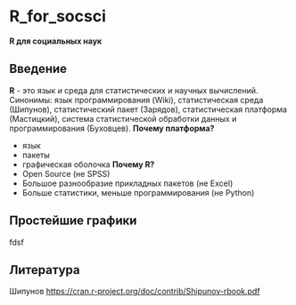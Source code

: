 # R_for_socsci
**R для социальных наук**
## Введение
**R** - это язык и среда для статистических и научных вычислений. Синонимы: язык программирования (Wiki), статистическая среда (Шипунов), статистический пакет (Зарядов), статистическая платформа (Мастицкий), система статистической обработки данных и программирования (Буховцев). 
**Почему платформа?**
- язык
- пакеты
- графическая оболочка 
**Почему R?** 
- Open Source (не SPSS)
- Большое разнообразие прикладных пакетов (не Excel)
- Больше статистики, меньше программирования (не Python)
## Простейшие графики
fdsf
## Литература
Шипунов https://cran.r-project.org/doc/contrib/Shipunov-rbook.pdf
